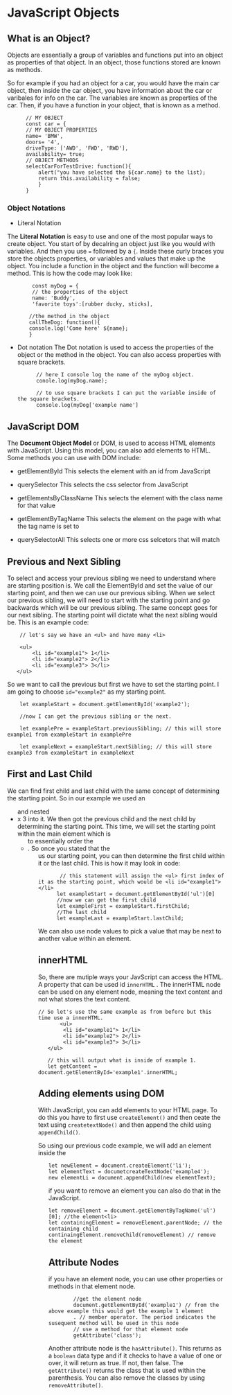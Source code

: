 # JavaScript Objects # 

## What is an Object? ## 
Objects are essentially a group of variables and functions put into an object as properties of that object. In an object, those functions stored are known as methods. 

So for example if you had an object for a car, you would have the main car object, then inside the car object, you have information about the car or varibales for info on the car. The variables are known as properties of the car. Then, if you have a function in your object, that is known as a method. 
    
          // MY OBJECT
          const car = { 
          // MY OBJECT PROPERTIES 
          name= 'BMW', 
          doors= '4',
          driveType: ['AWD', 'FWD', 'RWD'], 
          availability= true; 
          // OBJECT METHODS
          selectCarForTestDrive: function(){ 
              alert("you have selected the ${car.name} to the list); 
              return this.availability = false; 
              } 
          } 
          
### Object Notations ### 
* Literal Notation


The **Literal Notation** is easy to use and one of the most popular ways to create object. You start of by decalring an object just like you would with variables. And then you use `=` followed by a `{`. Inside these curly braces you store the objects properties, or variables and values that make up the object. You include a function in the object and the function will become a method. This is how the code may look like: 

            const myDog = { 
            // the properties of the object
            name: 'Buddy',                         
            'favorite toys':[rubber ducky, sticks], 
           
           //the method in the object 
           callTheDog: function(){
           console.log('Come here' ${name};
           } 
* Dot notation 
The Dot notation is used to access the properties of the object or the method in the object. You can also access properties with square brackets. 

            // here I console log the name of the myDog object. 
            conole.log(myDog.name); 
            
            // to use square brackets I can put the variable inside of the square brackets. 
            console.log(myDog['example name'] 
            
## JavaScript DOM ## 
The **Document Object Model** or DOM, is used to access HTML elements with JavaScript. Using this model, you can also add elements to HTML. Some methods you can use with DOM include: 

* getElementById 
This selects the element with an id from JavaScript 

* querySelector 
This selects the css selector from JavaScript 

* getElementsByClassName
This selects the element with the class name for that value 

* getElementByTagName 
This selects the element on the page with what the tag name is set to 

* querySelectorAll 
This selects one or more css selcetors that will match 
            
## Previous and Next Sibling ## 
To select and access your previous sibling we need to understand where are starting position is. We call the ElementById and set the value of our starting point, and then we can use our previous sibling. When we select our previous sibling, we will need to start with the starting point and go backwards which will be our previous sibling. The same concept goes for our next sibling. The starting point will dictate what the next sibling would be. This is an example code: 

        // let's say we have an <ul> and have many <li> 
        
        <ul> 
            <li id="example1"> 1</li> 
            <li id="example2"> 2</li> 
            <li id="example3"> 3</li> 
       </ul> 
 So we want to call the previous but first we have to set the starting point. I am going to choose `id="example2"` as my starting point. 
        
        let exampleStart = document.getElementById('example2'); 
        
        //now I can get the previous sibling or the next. 
        
        let examplePre = exampleStart.previousSibling; // this will store example1 from exampleStart in examplePre 
        
        let exampleNext = exampleStart.nextSibling; // this will store example3 from exampleStart in exampleNext 
  
 ## First and Last Child ## 
We can find first child and last child with the same concept of determining the starting point. So in our example we used an <ul> and nested <li> x 3 into it. We then got the previous child and the next child by determining the starting point. This time, we will set the starting point within the main element which is <ul> to essentially order the <li>. So once you stated that the <ul> us our starting point, you can then determine the first child within it or the last child. This is how it may look in code: 
    
           // this statement will assign the <ul> first index of it as the starting point, which would be <li id="example1"> </li> 
          let exampleStart = document.getElementById('ul')[0] 
          //now we can get the first child 
          let exampleFirst = exampleStart.firstChild; 
          //The last child 
          let exampleLast = exampleStart.lastChild; 
          
We can also use node values to pick a value that may be next to another value within an element.

## innerHTML ## 
So, there are mutiple ways your JavScript can access the HTML. A property that can be used id `innerHTML` . The innerHTML node can be used on any element node, meaning the text content and not what stores the text content. 

    // So let's use the same example as from before but this time use a innerHTML.
           <ul> 
            <li id="example1"> 1</li> 
            <li id="example2"> 2</li> 
            <li id="example3"> 3</li> 
       </ul> 
       
       // this will output what is inside of example 1. 
       let getContent = document.getElementById='example1'.innerHTML; 
 
## Adding elements using DOM ## 
With JavaScript, you can add elements to your HTML page. To do this you have to first use `createElement()` and then ceate the text using `createtextNode()` and then append the child using `appendChild()`. 

So using our previous code example, we will add an element inside the <ul> 
    
    let newElement = document.createElement('li');
    let elementText = documetcreateTextNode('example4'); 
    new elementLi = document.appendChild(new elementText);
    
if you want to remove an element you can also do that in the JavaScript. 

    let removeElement = document.getElementByTagName('ul')[0]; //the element<li> 
    let containingElement = removeElement.parentNode; // the containing child 
    continaingElement.removeChild(removeElement) // remove the element 
    
## Attribute Nodes ## 

if you have an element node, you can use other properties or methods in that element node. 

            //get the element node 
            document.getElementById('example1') // from the above example this would get the example 1 element
            . // member operator. The period indicates the susequent method will be used in this node 
            // use a method for that element node
            getAttribute('class'); 
Another attribute node is the `hasAttribute()`. This returns as a `boolean` data type and if it checks to have a value of one or over, it will return as true. If not, then false. The `getAttribute()` returns the class that is used within the parenthesis. You can also remove the classes by using `removeAttribute()`. 
